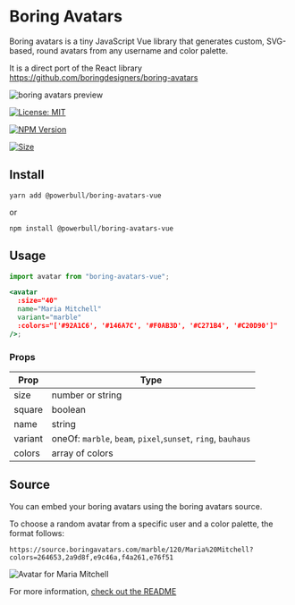 
# Boring Avatars

Boring avatars is a tiny JavaScript Vue library that generates custom, SVG-based, round avatars from any username and color palette.

It is a direct port of the React library https://github.com/boringdesigners/boring-avatars

![boring avatars preview](https://github.com/boringdesigners/boring-avatars/blob/master/public/boring-avatars-preview.png?raw=true)

<a href="https://npmjs.org/package/@powerbull/boring-avatars-vue">

[![License: MIT](https://img.shields.io/badge/License-MIT-yellow.svg)](https://opensource.org/licenses/MIT)

[![NPM Version](https://badgen.net/npm/v/@powerbull/boring-avatars-vue)](https://npmjs.org/package/@powerbull/boring-avatars-vue)

[![Size](https://badgen.net/bundlephobia/minzip/@powerbull/boring-avatars-vue)](https://npmjs.org/package/@powerbull/boring-avatars-vue)
   
</a>

## Install

```
yarn add @powerbull/boring-avatars-vue
```

or

```
npm install @powerbull/boring-avatars-vue
```

## Usage

```jsx
import avatar from "boring-avatars-vue";

<avatar
  :size="40"
  name="Maria Mitchell"
  variant="marble"
  :colors="['#92A1C6', '#146A7C', '#F0AB3D', '#C271B4', '#C20D90']"
/>;
```

### Props

| Prop    | Type                                                         |
| ------- | ------------------------------------------------------------ |
| size    | number or string                                             |
| square  | boolean                                                      |
| name    | string                                                       |
| variant | oneOf: `marble`, `beam`, `pixel`,`sunset`, `ring`, `bauhaus` |
| colors  | array of colors                                              |


## Source

You can embed your boring avatars using the boring avatars source.

To choose a random avatar from a specific user and a color palette, the format follows:

```
https://source.boringavatars.com/marble/120/Maria%20Mitchell?colors=264653,2a9d8f,e9c46a,f4a261,e76f51
```
![Avatar for Maria Mitchell](https://source.boringavatars.com/marble/120/Maria%20Mitchell?colors=264653,2a9d8f,e9c46a,f4a261,e76f51)


For more information, [check out the README](https://github.com/hihayk/boring-avatars-service/blob/main/README.md)
